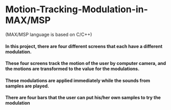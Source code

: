 # Motion-Tracking-Modulation-in-MAX/MSP
(MAX/MSP language is based on C/C++)

#### In this project, there are four different screens that each have a different modulation. 
#### These four screens track the motion of the user by computer camera, and the motions are transformed to the value for the modulations. 
#### These modulations are applied immediately while the sounds from samples are played.


#### There are four bars that the user can put his/her own samples to try the modulation
